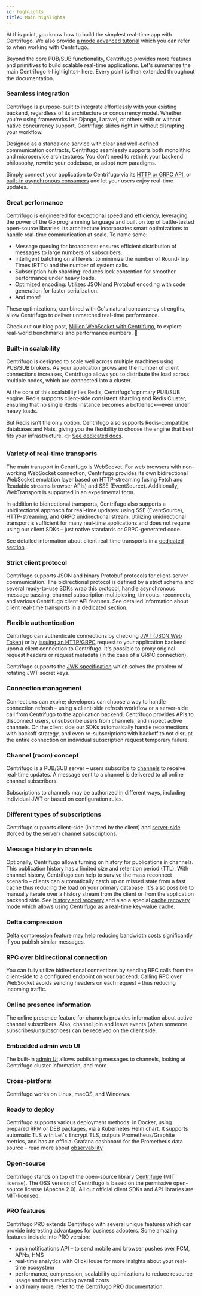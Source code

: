 ```yaml
---
id: highlights
title: Main highlights
---
```


At this point, you know how to build the simplest real-time app with Centrifugo. We also provide [a mode advanced tutorial](../tutorial/intro.md) which you can refer to when working with Centrifugo.

Beyond the core PUB/SUB functionality, Centrifugo provides more features and primitives to build scalable real-time applications. Let's summarize the main Centrifugo ✨highlights✨ here. Every point is then extended throughout the documentation.

### Seamless integration

Centrifugo is purpose-built to integrate effortlessly with your existing backend, regardless of its architecture or concurrency model. Whether you're using frameworks like Django, Laravel, or others with or without native concurrency support, Centrifugo slides right in without disrupting your workflow.

Designed as a standalone service with clear and well-defined communication contracts, Centrifugo seamlessly supports both monolithic and microservice architectures. You don’t need to rethink your backend philosophy, rewrite your codebase, or adopt new paradigms.

Simply connect your application to Centrifugo via its [HTTP or GRPC API](../server/server_api.md), or [built-in asynchronous consumers](../server/consumers.md) and let your users enjoy real-time updates.

### Great performance

Centrifugo is engineered for exceptional speed and efficiency, leveraging the power of the Go programming language and built on top of battle-tested open-source libraries. Its architecture incorporates smart optimizations to handle real-time communication at scale. To name some:

* Message queuing for broadcasts: ensures efficient distribution of messages to large numbers of subscribers.
* Intelligent batching on all levels: to minimize the number of Round-Trip Times (RTTs) and the number of system calls.
* Subscription hub sharding: reduces lock contention for smoother performance under heavy loads.
* Optimized encoding: Utilizes JSON and Protobuf encoding with code generation for faster serialization.
* And more!

These optimizations, combined with Go's natural concurrency strengths, allow Centrifugo to deliver unmatched real-time performance.

Check out our blog post, [Million WebSocket with Centrifugo](/blog/2020/02/10/million-connections-with-centrifugo), to explore real-world benchmarks and performance numbers. 🚀

### Built-in scalability

Centrifugo is designed to scale well across multiple machines using PUB/SUB brokers. As your application grows and the number of client connections increases, Centrifugo allows you to distribute the load across multiple nodes, which are connected into a cluster.

At the core of this scalability lies Redis, Centrifugo's primary PUB/SUB engine. Redis supports client-side consistent sharding and Redis Cluster, ensuring that no single Redis instance becomes a bottleneck—even under heavy loads.

But Redis isn’t the only option. Centrifugo also supports Redis-compatible databases and Nats, giving you the flexibility to choose the engine that best fits your infrastructure. 👉 [See dedicated docs](../server/engines.md).

### Variety of real-time transports

The main transport in Centrifugo is WebSocket. For web browsers with non-working WebSocket connection, Centrifugo provides its own bidirectional WebSocket emulation layer based on HTTP-streaming (using Fetch and Readable streams browser APIs) and SSE (EventSource). Additionally, WebTransport is supported in an experimental form.

In addition to bidirectional transports, Centrifugo also supports a unidirectional approach for real-time updates: using SSE (EventSource), HTTP-streaming, and GRPC unidirectional stream. Utilizing unidirectional transport is sufficient for many real-time applications and does not require using our client SDKs – just native standards or GRPC-generated code.

See detailed information about client real-time transports in a [dedicated section](../transports/overview.md).

### Strict client protocol

Centrifugo supports JSON and binary Protobuf protocols for client-server communication. The bidirectional protocol is defined by a strict schema and several ready-to-use SDKs wrap this protocol, handle asynchronous message passing, channel subscription multiplexing, timeouts, reconnects, and various Centrifugo client API features. See detailed information about client real-time transports in a [dedicated section](../transports/overview.md).

### Flexible authentication

Centrifugo can authenticate connections by checking [JWT (JSON Web Token)](../server/authentication.md) or by [issuing an HTTP/GRPC](../server/proxy.md) request to your application backend upon a client connection to Centrifugo. It's possible to proxy original request headers or request metadata (in the case of a GRPC connection).

Centrifugo supports the [JWK specification](https://datatracker.ietf.org/doc/html/rfc7517) which solves the problem of rotating JWT secret keys.

### Connection management

Connections can expire; developers can choose a way to handle connection refresh – using a client-side refresh workflow or a server-side call from Centrifugo to the application backend. Centrifugo provides APIs to disconnect users, unsubscribe users from channels, and inspect active channels. On the client side our SDKs automatically handle reconnections with backoff strategy, and even re-subscriptions with backoff to not disrupt the entire connection on individual subscription request temporary failure.

### Channel (room) concept

Centrifugo is a PUB/SUB server – users subscribe to [channels](../server/channels.md) to receive real-time updates. A message sent to a channel is delivered to all online channel subscribers.

Subscriptions to channels may be authorized in different ways, including individual JWT or based on configuration rules.

### Different types of subscriptions

Centrifugo supports client-side (initiated by the client) and [server-side](../server/server_subs.md) (forced by the server) channel subscriptions.

### Message history in channels

Optionally, Centrifugo allows turning on history for publications in channels. This publication history has a limited size and retention period (TTL). With channel history, Centrifugo can help to survive the mass reconnect scenario – clients can automatically catch up on missed state from a fast cache thus reducing the load on your primary database. It's also possible to manually iterate over a history stream from the client or from the application backend side. See [history and recovery](../server/history_and_recovery.md) and also a special [cache recovery mode](../server/cache_recovery.md) which allows using Centrifugo as a real-time key-value cache.

### Delta compression

[Delta compression](../server/delta_compression.md) feature may help reducing bandwidth costs significantly if you publish similar messages.

### RPC over bidirectional connection

You can fully utilize bidirectional connections by sending RPC calls from the client-side to a configured endpoint on your backend. Calling RPC over WebSocket avoids sending headers on each request – thus reducing incoming traffic.

### Online presence information

The online presence feature for channels provides information about active channel subscribers. Also, channel join and leave events (when someone subscribes/unsubscribes) can be received on the client side.

### Embedded admin web UI

The built-in [admin UI](../server/admin_web.md) allows publishing messages to channels, looking at Centrifugo cluster information, and more.

### Cross-platform

Centrifugo works on Linux, macOS, and Windows.

### Ready to deploy

Centrifugo supports various deployment methods: in Docker, using prepared RPM or DEB packages, via a Kubernetes Helm chart. It supports automatic TLS with Let's Encrypt TLS, outputs Prometheus/Graphite metrics, and has an official Grafana dashboard for the Prometheus data source - read more about [observability](../server/observability.md).

### Open-source

Centrifugo stands on top of the open-source library [Centrifuge](https://github.com/centrifugal/centrifuge) (MIT license). The OSS version of Centrifugo is based on the permissive open-source license (Apache 2.0). All our official client SDKs and API libraries are MIT-licensed.

### PRO features

Centrifugo PRO extends Centrifugo with several unique features which can provide interesting advantages for business adopters. Some amazing features include into PRO version:

* push notifications API – to send mobile and browser pushes over FCM, APNs, HMS
* real-time analytics with ClickHouse for more insights about your real-time ecosystem
* performance, compression, scalability optimizations to reduce resource usage and thus reducing overall costs
* and many more, refer to the [Centrifugo PRO documentation](../pro/overview.md).
